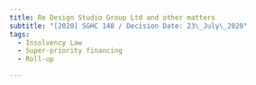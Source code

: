 ```yaml
---
title: Re Design Studio Group Ltd and other matters
subtitle: "[2020] SGHC 148 / Decision Date: 23\_July\_2020"
tags:
  - Insolvency Law
  - Super-priority financing
  - Roll-up

---
```

